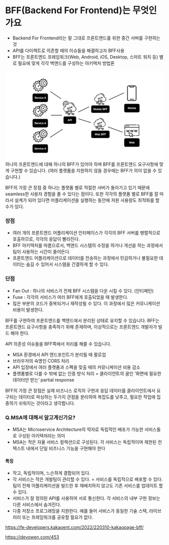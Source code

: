 # BFF(Backend For Frontend)는 무엇인가요

- Backend For Frontend라는 말 그대로 프론트엔드를 위한 중간 서버를 구현하는 것
- API를 다이렉트로 의존할 때의 이슈들을 해결하고자 BFF사용
- BFF는 프론트엔드 프레임워크(Web, Android, iOS, Desktop, 스마트 워치 등) 별로 필요에 맞게 각각 백엔드를 구성하는 아키텍처 방법론

![Alt text](image.png)
하나의 프론트엔드에 대해 하나의 BFF가 있어야 하며 BFF를 프론트엔드 요구사항에 맞게 구현할 수 있습니다. (여러 플랫폼을 지원하지 않을 경우에는 BFF가 의미 없을 수 있습니다.)

BFF의 가장 큰 장점 중 하나는 플랫폼 별로 적절한 서버가 돌아가고 있기 때문에 seamless한 사용자 경험을 줄 수 있다는 점이다. 또한 각각의 플랫폼 별로 BFF를 잘 따라서 설계가 되어 있다면 어플리케이션을 실행하는 동안에 자원 사용량도 최적화를 할 수가 있다.

### 장점
- 여러 개의 프론트엔드 어플리케이션 인터페이스가 각각의 BFF 서버를 병렬적으로 호출하므로, 각각의 응답이 빨라진다.
- BFF 아키텍처를 따름으로서, 백엔드 시스템의 수정을 하거나 개선을 하는 과정에서 팀이 사용하는 시간이 줄어든다.
- 프론트엔드 어플리케이션으로 데이터를 전송하는 과정에서 민감하거나 불필요한 데이터는 숨길 수 있어서 시스템을 간결하게 할 수 있다.

### 단점
- Fan Out : 하나의 서비스가 전체 BFF 시스템을 다운 시킬 수 있다. (안티패턴)
- Fuse : 각각의 서비스가 여러 BFF에게 호출되었을 때 발생한다.
- 많은 부분의 코드가 중복되거나 재작성될 수 있다. 이 과정에서 많은 커뮤니케이션 비용이 발생한다.



 BFF를 구현하여 프론트엔드를 백엔드에서 분리된 상태로 유지할 수 있습니다. BFF는 프론트엔드 요구사항을 충족하기 위해 존재하며, 이상적으로는 프론트엔드 개발자가 빌드 해야 한다.

  API 의존성 이슈들을 BFF쪽에서 처리를 해줄 수 있습니다.

- MSA 환경에서 API 엔드포인트가 분리될 때 팔로업
- 브라우저의 숙명인 CORS 처리
- API 입장에서 여러 플랫폼과 스펙을 맞출 때의 커뮤니케이션 비용 감소
- 플랫폼별로 다를 수 밖에 없는 인증 방식 처리
= 클라이언트의 꿈인 ‘화면에 필요한 데이터만 받는’ partial response


BFF의 가장 큰 장점은 실제 비즈니스 로직의 구현과 응답 데이터를 클라이언트에서 요구되는 데이터로 파싱하는 두가지 관점을 분리하여 복잡도를 낮추고, 필요한 작업에 집중하기 쉬워지는 것이라고 생각합니다.


### Q.MSA에 대해서 알고계신가요?

- MSA는 Microservice Architecture의 약자로 독립적인 배포가 가능한 서비스들로 구성된 아키텍처라는 의미
- MSA는 작은 자율 서비스 컬렉션으로 구성된다. 각 서비스는 독립적이며 제한된 컨텍스트 내에서 단일 비즈니스 기능을 구현해야 한다
#### 특징
- 작고, 독립적이며, 느슨하게 결합되어 있다.
- 각 서비스는 작은 개발팀이 관리할 수 있다.
= 서비스를 독립적으로 배포할 수 있다. 팀이 전체 어플리케이션을 빌드한 후 재배치하지 않고도 기존 서비스를 업데이트 할 수 있다.
- 서비스가 잘 정의된 API를 사용하여 서로 통신한다. 각 서비스의 내부 구현 정보는 다른 서비스에서 숨겨진다.
- 다중 저장소 프로그래밍을 지원한다. 예를 들어 서비스가 동일한 기술 스택, 라이브러리 또는 프레임워크를 공유할 필요가 없다.

https://fe-developers.kakaoent.com/2022/220310-kakaopage-bff/

https://devowen.com/453